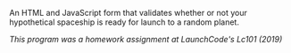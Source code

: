 An HTML and JavaScript form that validates whether or not your hypothetical spaceship is ready for launch to a random planet.

*This program was a homework assignment at LaunchCode's Lc101 (2019)*